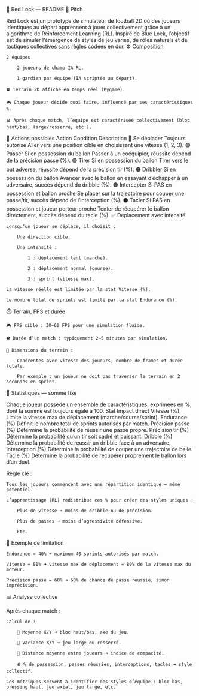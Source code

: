 📘 Red Lock — README
🎯 Pitch

Red Lock est un prototype de simulateur de football 2D où des joueurs identiques au départ apprennent à jouer collectivement grâce à un algorithme de Reinforcement Learning (RL).
Inspiré de Blue Lock, l’objectif est de simuler l’émergence de styles de jeu variés, de rôles naturels et de tactiques collectives sans règles codées en dur.
⚙️ Composition

    2 équipes

        2 joueurs de champ IA RL.

        1 gardien par équipe (IA scriptée au départ).

    ⚽ Terrain 2D affiché en temps réel (Pygame).

    🎮 Chaque joueur décide quoi faire, influencé par ses caractéristiques %.

    📊 Après chaque match, l’équipe est caractérisée collectivement (bloc haut/bas, large/resserré, etc.).

🔀 Actions possibles
Action	Condition	Description
🔵 Se déplacer	Toujours autorisé	Aller vers une position cible en choisissant une vitesse (1, 2, 3).
🟢 Passer	Si en possession du ballon	Passer à un coéquipier, réussite dépend de la précision passe (%).
🟣 Tirer	Si en possession du ballon	Tirer vers le but adverse, réussite dépend de la précision tir (%).
🟠 Dribbler	Si en possession du ballon	Avancer avec le ballon en essayant d’échapper à un adversaire, succès dépend du dribble (%).
🟤 Intercepter	Si PAS en possession et ballon proche	Se placer sur la trajectoire pour couper une passe/tir, succès dépend de l’interception (%).
⚫ Tacler	Si PAS en possession et joueur porteur proche	Tenter de récupérer le ballon directement, succès dépend du tacle (%).
✅ Déplacement avec intensité

    Lorsqu’un joueur se déplace, il choisit :

        Une direction cible.

        Une intensité :

            1 : déplacement lent (marche).

            2 : déplacement normal (course).

            3 : sprint (vitesse max).

    La vitesse réelle est limitée par la stat Vitesse (%).

    Le nombre total de sprints est limité par la stat Endurance (%).

⏱️ Terrain, FPS et durée

    🎮 FPS cible : 30–60 FPS pour une simulation fluide.

    ⚽ Durée d’un match : typiquement 2–5 minutes par simulation.

    📏 Dimensions du terrain :

        Cohérentes avec vitesse des joueurs, nombre de frames et durée totale.

        Par exemple : un joueur ne doit pas traverser le terrain en 2 secondes en sprint.

🧬 Statistiques — somme fixe

Chaque joueur possède un ensemble de caractéristiques, exprimées en %, dont la somme est toujours égale à 100.
Stat	Impact direct
Vitesse (%)	Limite la vitesse max de déplacement (marche/course/sprint).
Endurance (%)	Définit le nombre total de sprints autorisés par match.
Précision passe (%)	Détermine la probabilité de réussir une passe propre.
Précision tir (%)	Détermine la probabilité qu’un tir soit cadré et puissant.
Dribble (%)	Détermine la probabilité de réussir un dribble face à un adversaire.
Interception (%)	Détermine la probabilité de couper une trajectoire de balle.
Tacle (%)	Détermine la probabilité de récupérer proprement le ballon lors d’un duel.

Règle clé :

    Tous les joueurs commencent avec une répartition identique ➜ même potentiel.

    L’apprentissage (RL) redistribue ces % pour créer des styles uniques :

        Plus de vitesse ➜ moins de dribble ou de précision.

        Plus de passes ➜ moins d’agressivité défensive.

        Etc.

🎁 Exemple de limitation

    Endurance = 40% ➜ maximum 40 sprints autorisés par match.

    Vitesse = 80% ➜ vitesse max de déplacement = 80% de la vitesse max du moteur.

    Précision passe = 60% ➜ 60% de chance de passe réussie, sinon imprécision.

📊 Analyse collective

Après chaque match :

    Calcul de :

        📏 Moyenne X/Y ➜ bloc haut/bas, axe du jeu.

        📏 Variance X/Y ➜ jeu large ou resserré.

        🔗 Distance moyenne entre joueurs ➜ indice de compacité.

        ⚽ % de possession, passes réussies, interceptions, tacles ➜ style collectif.

    Ces métriques servent à identifier des styles d’équipe : bloc bas, pressing haut, jeu axial, jeu large, etc.
